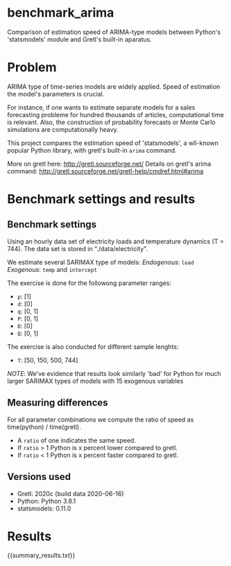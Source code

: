 # benchmark_arima
Comparison of estimation speed of ARIMA-type models between Python's 'statsmodels' module and Gretl's built-in aparatus.

# Problem
ARIMA type of time-series models are widely applied. Speed of estimation the model's parameters is crucial.

For instance, if one wants to estimate separate models for a sales forecasting probleme for hundred thousands of articles, computational time is relevant. Also, the construction of probability forecasts or Monte Carlo simulations are computationally heavy.

This project compares the estimation speed of 'statsmodels', a wll-known popular Python library, with gretl's built-in ```arima``` command.

More on gretl here: http://gretl.sourceforge.net/
Details on gretl's arima command: http://gretl.sourceforge.net/gretl-help/cmdref.html#arima

# Benchmark settings and results
## Benchmark settings
Using an hourly data set of electricity loads and temperature dynamics (T = 744). The data set is stored in "./data/electricity".

We estimate several SARIMAX type of models:
*Endogenous*: ```load```
*Exogenous*: ```temp``` and ```intercept```

The exercise is done for the followong parameter ranges:

- ```p```: [1]
- ```d```: [0]
- ```q```: [0, 1]
- ```P```: [0, 1]
- ```D```: [0]
- ```Q```: [0, 1]

The exercise is also conducted for different sample lenghts:
- ```T```: [50, 150, 500, 744]


*NOTE*: We've evidence that results look similarly 'bad' for Python for much larger SARIMAX types of models with 15 exogenous variables

## Measuring differences
For all parameter combinations we compute the ratio of speed as time(python) / time(gretl).

- A ```ratio``` of one indicates the same speed.
- If ```ratio``` > 1 Python is x percent lower compared to gretl.
- If ```ratio``` < 1 Python is x percent faster compared to gretl.


## Versions used
- Gretl: 2020c (build data 2020-06-16)
- Python: Python 3.8.1
- statsmodels: 0.11.0


# Results
{{summary_results.txt}}




